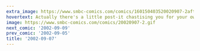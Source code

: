 ```yaml
---
extra_image: https://www.smbc-comics.com/comics/160150403520020907-2after.png
hovertext: Actually there's a little post-it chastising you for your own insecurities.
image: https://www.smbc-comics.com/comics/20020907-2.gif
next_comic: '2002-09-09'
prev_comic: '2002-09-05'
title: '2002-09-07'
---
```


